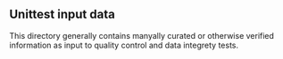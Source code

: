 ## Unittest input data

This directory generally contains manyally curated or otherwise verified information as input to quality control and data integrety tests.